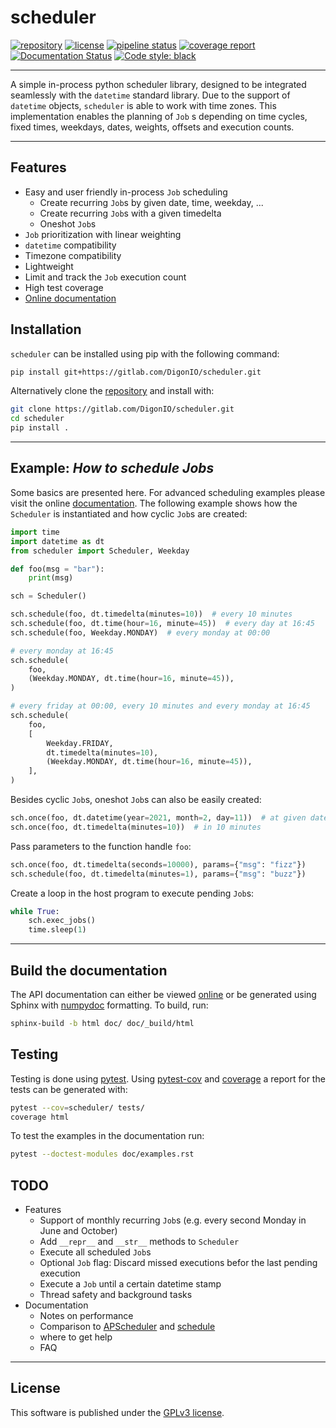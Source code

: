 # scheduler

[![repository](https://img.shields.io/badge/src-GitLab-orange)](https://gitlab.com/DigonIO/scheduler)
[![license](https://img.shields.io/pypi/l/imgreg)](https://gitlab.com/DigonIO/imgreg/-/blob/master/LICENSE)
[![pipeline status](https://gitlab.com/DigonIO/scheduler/badges/master/pipeline.svg)](https://gitlab.com/DigonIO/scheduler/-/pipelines)
[![coverage report](https://gitlab.com/DigonIO/scheduler/badges/master/coverage.svg)](https://gitlab.com/DigonIO/scheduler/-/pipelines)
[![Documentation Status](https://readthedocs.org/projects/python-scheduler/badge/?version=latest)](https://python-scheduler.readthedocs.io/en/latest/?badge=latest)
[![Code style: black](https://img.shields.io/badge/code%20style-black-000000.svg)](https://github.com/psf/black)

---

A simple in-process python scheduler library, designed to be integrated seamlessly with the `datetime` standard library. Due to the support of `datetime` objects, `scheduler` is able to work with time zones. This implementation enables the planning of `Job` s depending on time cycles, fixed times, weekdays, dates, weights, offsets and execution counts.

---

## Features

+ Easy and user friendly in-process `Job` scheduling
  + Create recurring `Job`s by given date, time, weekday, ...
  + Create recurring `Job`s with a given timedelta
  + Oneshot `Job`s
+ `Job` prioritization with linear weighting
+ `datetime` compatibility
+ Timezone compatibility
+ Lightweight
+ Limit and track the `Job` execution count
+ High test coverage
+ [Online documentation](https://python-scheduler.readthedocs.io/en/latest/index.html)

## Installation

`scheduler` can be installed using pip with the following command:

```bash
pip install git+https://gitlab.com/DigonIO/scheduler.git
```

Alternatively clone the [repository](https://gitlab.com/DigonIO/scheduler) and install with:

```bash
git clone https://gitlab.com/DigonIO/scheduler.git
cd scheduler
pip install .
```

---

## Example: *How to schedule Jobs*

Some basics are presented here. For advanced scheduling examples please visit the online [documentation](https://python-scheduler.readthedocs.io/en/latest/examples.html). The following example shows how the `Scheduler` is instantiated and how cyclic `Job`s are created:

[//]: # (This example is not directly included in the testing environment. Make sure to also update the corresponding test in tests/test_readme.py when updating the following example.)

```py
import time
import datetime as dt
from scheduler import Scheduler, Weekday

def foo(msg = "bar"):
    print(msg)

sch = Scheduler()

sch.schedule(foo, dt.timedelta(minutes=10))  # every 10 minutes
sch.schedule(foo, dt.time(hour=16, minute=45))  # every day at 16:45
sch.schedule(foo, Weekday.MONDAY)  # every monday at 00:00

# every monday at 16:45
sch.schedule(
    foo,
    (Weekday.MONDAY, dt.time(hour=16, minute=45)),
)

# every friday at 00:00, every 10 minutes and every monday at 16:45
sch.schedule(
    foo,
    [
        Weekday.FRIDAY,
        dt.timedelta(minutes=10),
        (Weekday.MONDAY, dt.time(hour=16, minute=45)),
    ],
)
```

Besides cyclic `Job`s, oneshot `Job`s can also be easily created:

```py
sch.once(foo, dt.datetime(year=2021, month=2, day=11))  # at given datetime
sch.once(foo, dt.timedelta(minutes=10))  # in 10 minutes
```

Pass parameters to the function handle `foo`:

```py
sch.once(foo, dt.timedelta(seconds=10000), params={"msg": "fizz"})
sch.schedule(foo, dt.timedelta(minutes=1), params={"msg": "buzz"})
```

Create a loop in the host program to execute pending `Job`s:

```py
while True:
    sch.exec_jobs()
    time.sleep(1)
```

---

## Build the documentation

The API documentation can either be viewed [online](https://python-scheduler.readthedocs.io/en/latest/index.html) or be generated using Sphinx with [numpydoc](https://numpydoc.readthedocs.io/en/latest/format.html) formatting. To build, run:

```bash
sphinx-build -b html doc/ doc/_build/html
```

## Testing

Testing is done using [pytest](https://pypi.org/project/pytest/). Using [pytest-cov](https://pypi.org/project/pytest-cov/) and [coverage](https://pypi.org/project/coverage/) a report for the tests can be generated with:

```bash
pytest --cov=scheduler/ tests/
coverage html
```

To test the examples in the documentation run:

```bash
pytest --doctest-modules doc/examples.rst
```

## TODO

+ Features
  + Support of monthly recurring `Job`s (e.g. every second Monday in June and October)
  + Add `__repr__` and `__str__` methods to `Scheduler`
  + Execute all scheduled `Job`s
  + Optional `Job` flag: Discard missed executions befor the last pending execution
  + Execute a `Job` until a certain datetime stamp
  + Thread safety and background tasks
+ Documentation
  + Notes on performance
  + Comparison to [APScheduler](https://github.com/agronholm/apscheduler) and [schedule](https://github.com/dbader/schedule)
  + where to get help
  + FAQ

---

## License

This software is published under the [GPLv3 license](https://www.gnu.org/licenses/gpl-3.0.en.html).
